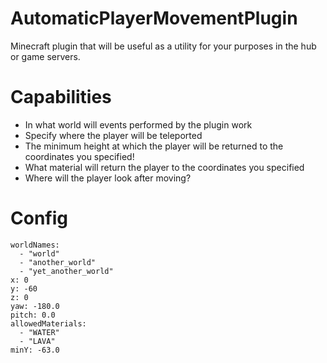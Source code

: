 # AutomaticPlayerMovementPlugin
Minecraft plugin that will be useful as a utility for your purposes in the hub or game servers.

# Capabilities

- In what world will events performed by the plugin work
- Specify where the player will be teleported
- The minimum height at which the player will be returned to the coordinates you specified!
- What material will return the player to the coordinates you specified
- Where will the player look after moving?

# Config
```
worldNames:
  - "world"
  - "another_world"
  - "yet_another_world"
x: 0
y: -60
z: 0
yaw: -180.0
pitch: 0.0
allowedMaterials:
  - "WATER"
  - "LAVA"
minY: -63.0
```
